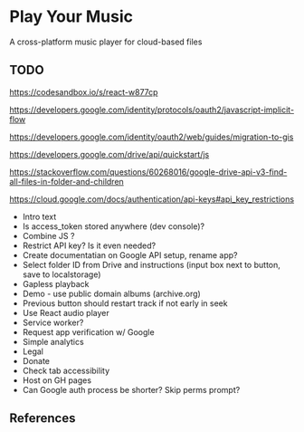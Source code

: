 
# Play Your Music

A cross-platform music player for cloud-based files

## TODO

https://codesandbox.io/s/react-w877cp

https://developers.google.com/identity/protocols/oauth2/javascript-implicit-flow

https://developers.google.com/identity/oauth2/web/guides/migration-to-gis

https://developers.google.com/drive/api/quickstart/js

https://stackoverflow.com/questions/60268016/google-drive-api-v3-find-all-files-in-folder-and-children

https://cloud.google.com/docs/authentication/api-keys#api_key_restrictions

- Intro text
- Is access_token stored anywhere (dev console)?
- Combine JS ?
- Restrict API key? Is it even needed?
- Create documentatian on Google API setup, rename app?
- Select folder ID from Drive and instructions (input box next to button, save to localstorage)
- Gapless playback
- Demo - use public domain albums (archive.org)
- Previous button should restart track if not early in seek
- Use React audio player
- Service worker?
- Request app verification w/ Google
- Simple analytics
- Legal
- Donate
- Check tab accessibility
- Host on GH pages
- Can Google auth process be shorter? Skip perms prompt?

## References

